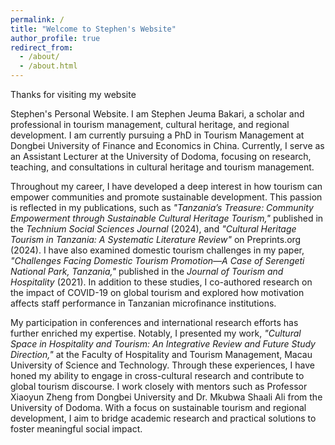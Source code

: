 ```yaml
---
permalink: /
title: "Welcome to Stephen's Website"
author_profile: true
redirect_from: 
  - /about/
  - /about.html
---
```


Thanks for visiting my website

Stephen's Personal Website.
I am Stephen Jeuma Bakari, a scholar and professional in tourism management, cultural heritage, and regional development. I am currently pursuing a PhD in Tourism Management at Dongbei University of Finance and Economics in China. Currently, I serve as an Assistant Lecturer at the University of Dodoma, focusing on research, teaching, and consultations in cultural heritage and tourism management.

Throughout my career, I have developed a deep interest in how tourism can empower communities and promote sustainable development. This passion is reflected in my publications, such as *"Tanzania’s Treasure: Community Empowerment through Sustainable Cultural Heritage Tourism,"* published in the *Technium Social Sciences Journal* (2024), and *"Cultural Heritage Tourism in Tanzania: A Systematic Literature Review"* on Preprints.org (2024). I have also examined domestic tourism challenges in my paper, *"Challenges Facing Domestic Tourism Promotion—A Case of Serengeti National Park, Tanzania,"* published in the *Journal of Tourism and Hospitality* (2021). In addition to these studies, I co-authored research on the impact of COVID-19 on global tourism and explored how motivation affects staff performance in Tanzanian microfinance institutions. 

My participation in conferences and international research efforts has further enriched my expertise. Notably, I presented my work, *"Cultural Space in Hospitality and Tourism: An Integrative Review and Future Study Direction,"* at the Faculty of Hospitality and Tourism Management, Macau University of Science and Technology. Through these experiences, I have honed my ability to engage in cross-cultural research and contribute to global tourism discourse. I work closely with mentors such as Professor Xiaoyun Zheng from Dongbei University and Dr. Mkubwa Shaali Ali from the University of Dodoma. With a focus on sustainable tourism and regional development, I aim to bridge academic research and practical solutions to foster meaningful social impact.
